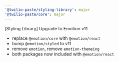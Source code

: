 ```yaml
---
'@twilio-paste/styling-library': major
'@twilio-paste/core': major
---
```


[Styling Library] Upgrade to Emotion v11

- replace `@emotion/core` with `@emotion/react`
- bump `@emotion/styled` to v11
- remove `emotion`, remove `emotion-themeing`
- both packages now included with `@emotion/react`

